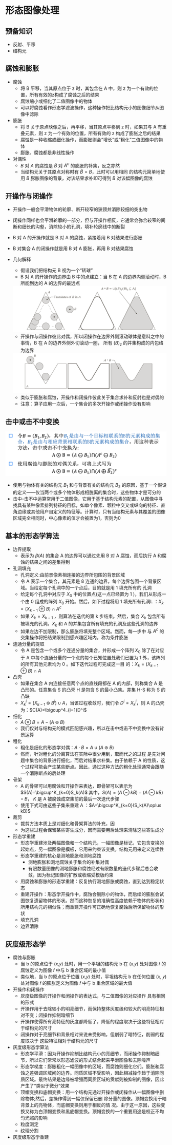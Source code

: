 # 形态图像处理
## 预备知识
* 反射、平移
* 结构元
## 腐蚀和膨胀
* 腐蚀
    * 将 B 平移，当其原点位于 z 时，其包含在 A 中，则 z 为一个有效的位置，所有有效的z构成了腐蚀之后的结果
    * 腐蚀缩小或细化了二值图像中的物体
    * 可以将腐蚀看作形态学滤波操作，这种操作把比结构元小的图像细节从图像中滤除
* 膨胀
    * 将 B 关于原点映像之后，再平移，当其原点平移到 z 时，如果其与 A 有重叠元素，则 z 为一个有效的位置，所有有效的 z 构成了膨胀之后的结果
    * 腐蚀是一种收缩或细化操作，而膨胀则会“增长”或“粗化”二值图像中的物体
    * 膨胀、腐蚀都是非线性操作
* 对偶性
    * $B$ 对 $A$ 的腐蚀是 $\hat{B}$ 对 $A^c$ 的膨胀的补集，反之亦然
    *  当结构元关于其原点对称时有 $\hat{B}=B$，此时可以用相同
的结构元简单地使用 $B$ 膨胀图像的背景，对该结果求补即可得到 $B$ 对该幅图像的腐蚀

## 开操作与闭操作
* 开操作一般会平滑物体的轮廓、断开较窄的狭颈并消除较细的突出物
* 闭操作同样也会平滑轮廓的一部分，但与开操作相反，它通常会弥合较窄的间断和细长的沟壑，消除较小的孔洞，填补轮廓线中的断裂
* B 对 A 的开操作就是 B 对 A 的腐蚀，紧接着用 B 对结果进行膨胀
* B 对集合 A 的闭操作就是用 B 对 A 膨胀，再用 B 对结果腐蚀
* 几何解释
    * 假设我们把结构元 B 视为一个“转球”
    * B 对 A 的开操作的边界由 B 中的点建立：当 B 在 A 的边界内侧滚动时，B 所能到达的 A 的边界的最远点

    <div align="center"><img src="img/img1.png" alt="Image" style="zoom:60%;" /></div>

    * 开操作与闭操作彼此对偶，所以闭操作在边界外侧滚动球体是意料之中的事情，B 在 A 的边界外侧外切滚动一圈， 所有 $(B)_z$ 的并集构成的内包络为边界
    <div align="center"><img src="img/img2.png" alt="Image" style="zoom:60%;" /></div>

    * 类似于膨胀和腐蚀，开操作和闭操作彼此关于集合求补和反射也是对偶的
    * 注意：算子应用一次后，一个集合的多次开操作或闭操作没有影响
## 击中或击不中变换
<div align="center"><img src="img/img3.png" alt="Image" style="zoom:70%;" /></div>

* 使用与物体有关的结构元 $B_1$ 和与背景有关的结构元 $B_2$ 的原因，基于一个假设的定义——仅当两个或多个物体形成相脱离的集合时，这些物体才是可分的
* 击中-击不中运算常用于二值图像，它用于基于结构元素的配置，从图像中寻找具有某种像素排列特征的目标，如单个像素、颗粒中交叉或纵向的特征、直角边缘或其他用户自定义的特征等。计算时，只有当结构元素与其覆盖的图像区域完全相同时，中心像素的值才会被置为1，否则为0
## 基本的形态学算法
* 边界提取
    * 表示为 $\beta (A)$ 的集合 A 的边界可以通过先用 B 对 A 腐蚀，而后执行 A 和腐蚀的结果之间的差集得到
* 孔洞填充
    * 孔洞定义:由前景像素相连接的边界所包围的背景区域
    * 令 A 表示一个集合，其元素是 8 连通的边界，每个边界包围一个背景区域。当给定每个孔洞中的一个点后，目的就是用 1 填充所有的 孔洞
    * 给定每个孔洞中对应于 $X_0$ 中的位置点(这一点已经置为 1 )，我们从形成一个由 0 组成的阵列 $X_0$ 开始。然后，如下过程将用 1 填充所有孔洞L ：$X_k=(X_{k-1}\oplus B)\cap A^c$
    * 如果 $X_k = X_{k-1}$ ，则算法在迭代的第 k 步结束。然后，集合 $X_k$ 包含所有被填充的孔洞。$X_k$ 和 A 的并集包含所有填充的孔洞及这些孔洞的边界
    * 如果左边不加限制，那么膨胀将填充整个区域。然而，每一步中 与 $A^c$ 的交集操作将把结果限制到感兴趣区域内，称为条件膨胀
* 连通分量的提取
    * 令 A 是包含一个或多个连通分量的集合，并形成一个阵列 $X_0$ 除了在对应于 A 中每个连通分量的一个点的每个已知位置处我们已置为 1 外，该阵列的所有其他元素均为 0 。如下迭代过程可完成这一目 的：$X_k=(X_{k-1}\oplus B)\cap A$
* 凸壳
    * 如果在集合 A 内连接任意两个点的直线段都在 A 的内部，则称集合 A 是凸形的。任意集合 S 的凸壳 H 是包含 S 的最小凸集。差集 H-S 称为 S 的凸缺
    * $X^i_k=(X_{k-1}\circledast B^i)\cup A$，当该过程收敛时，我们令 $D^i=X^i_k$，则 A 的凸壳为：$C(A)=\bigcup^4_{i=1}D^i$ 
* 细化
    * $A\otimes B=A-(A\circledast B)$
    * 我们仅对与结构元的模式匹配感兴趣，所以在击中或击不中变换中没有背景运算
* 粗化
    * 粗化是细化的形态学对偶：$A\cdot B=A\cup (A\circledast B)$
    * 然而，针对粗化的分离算法在实际中很少用到，取而代之的过程 是先对问题中集合的背景进行细化，而后对结果求补集。由于依赖于 A 的性质，这个过程可能会产生某些断点。因此，通过这种方法的粗化处理通常会跟随一个消除断点的后处理
* 骨架
    * A 的骨架可以用腐蚀和开操作来表达，即骨架可以表示为 $S(A)=\bigcup^K_{k=0}S_k(A)$ 其中，$S(A)=(A\ominus kB)-(A\ominus kB)\circ B$， $K$ 是 A 被腐蚀成空集前的最后一次迭代步骤
    * 使用下式可由这些子集来重建 A ：$A=\bigcup^K_{k=0}(S_k(A)\oplus kB)$ 
* 裁剪
    * 裁剪方法本质上是对细化和骨架算法的补充，因
    * 为这些过程会保留某些寄生成分，因而需要用后处理来清除这些寄生成分
* 形态学重建
    * 形态学重建涉及两幅图像和一个结构元，一幅图像是标记，它包含变换的起始点，另一幅图像是模板，它用来约束该变换。结构元用来定义连续性
    * 形态学重建的核心是测地膨胀和测地腐蚀
        * 测地膨胀和测地腐蚀关于集合的补集对偶
        * 有限数量图像的测地膨胀和腐蚀经过有限数量的迭代步骤后总会收敛，因为标记图像的扩散或收缩受模版约束
    * 用腐蚀和膨胀的形态学重建：反复执行测地膨胀或腐蚀，直到达到稳定状态
    * 重建开操作：形态学开操作中，腐蚀会删除小的物体，而后续的膨胀会试图恢复遗留物体的形状。然而这种恢复的准确性高度依赖于物体的形状和所用结构元的相似性；而重建开操作可正确地恢复腐蚀后所保留物体的形状
    * 填充孔洞
    * 边界清除
## 灰度级形态学
* 腐蚀与膨胀
    * 当 b 的原点位于 (𝑥,𝑦) 处时，用一个平坦的结构元 b 在 (𝑥,𝑦) 处对图像 𝑓 的腐蚀定义为图像 𝑓 中与 b 重合区域的最小值
    * 类似地，当 b 的原点位于位置 (𝑥,𝑦) 处时，平坦结构元 b 在任何位置 (𝑥, 𝑦) 处对图像 𝑓 的膨胀定义为图像 𝑓 中与 b 重合区域的最大值
* 开操作和闭操作
    * 灰度级图像的开操作和闭操作的表达式，与二值图像的对应操作 具有相同的形式
    * 开操作用于去除较小的明亮细节，而保持整体灰度级和较大的明亮特征相对不变；闭操作抑制暗细节
    * 开操作使得所有亮特征的灰度都降低了，降低的程度取决于这些特征相对于结构元的尺寸
    * 闭操作对于亮细节和背景相对来说未受影响，但削弱了暗特征，削弱的程度取决于 这些特征相对于结构元的尺寸
* 灰度级形态学算法
    * 形态学平滑：因为开操作抑制比结构元小的亮细节，而闭操作抑制暗细节，所以它们常常以形态滤波的形式结合起来平滑图像和去除噪声
    * 形态学梯度：膨胀粗化一幅图像中的区域，而腐蚀则细化它们。膨胀和腐蚀之差强调区域间的边界。同质区域不受影响，因此相减操作趋于消除同质区域。最终结果是边缘被增强而同质区域的贡献则被抑制的图像，因此产生了“类似于微分”效果
    * 顶帽变换和底帽变换：用一个结构元通过开操作或闭操作从一幅图像中删除物体;然后，差操作得到一幅仅保留已删 除分量的图像。顶帽变换用于暗背景上的亮物体，而底帽变换则用于相反的情 况。由于这一原因，这些变换又称为白顶帽变换和黑底帽变换。顶帽变换的一个重要用途是校正不均匀光照的影响
    * 粒度测定
    * 纹理分割
* 灰度级形态学重建
